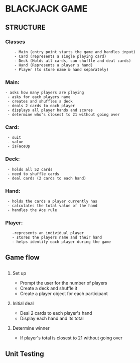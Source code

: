 # BLACKJACK GAME
## STRUCTURE

### Classes
        - Main (entry point starts the game and handles input)
        - Card (represents a single playing card)
        - Deck (Holds all cards, can shuffle and deal cards)
        - Hand (Represents a player's hand)
        - Player (to store name & hand separately)

### Main:
    - asks how many players are playing
     - asks for each players name
     - creates and shuffles a deck
     - deals 2 cards to each player
     - displays all player hands and scores
     - determine who's closest to 21 without going over

### Card:
     - suit
     - value
     - isFaceUp

### Deck:
     - holds all 52 cards
     - need to shuffle cards 
     - deal cards (2 cards to each hand)

### Hand:
     - holds the cards a player currently has
     - calculates the total value of the hand
     - handles the Ace rule

### Player:
       -represents an individual player
       - stores the players name and their hand
       - helps identify each player during the game

## Game flow
##
1. Set up
    - Prompt the user for the number of players
    - Create a deck and shuffle it
    - Create a player object for each participant

2. Initial deal
    - Deal 2 cards to each player's hand
    - Display each hand and its total

4. Determine winner
    - If player's total is closest to 21 without going over

## Unit Testing
